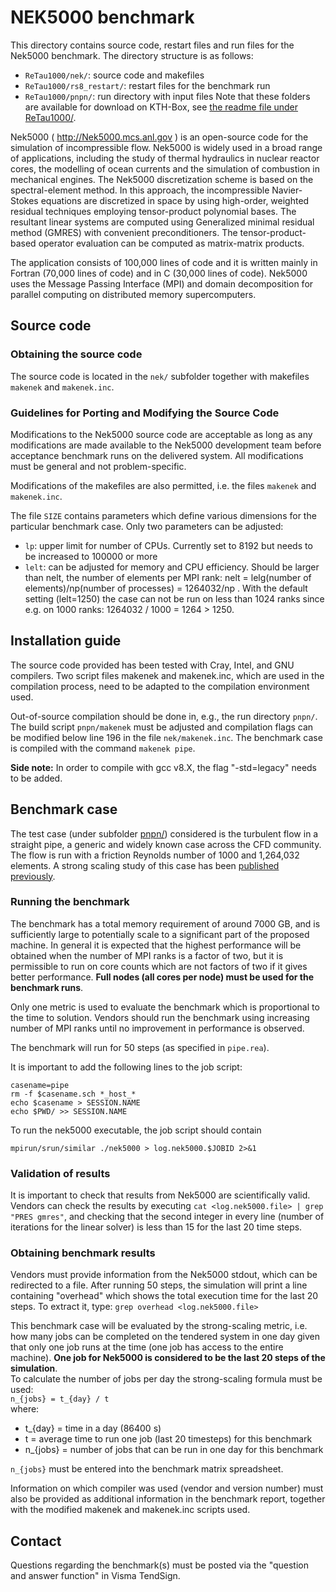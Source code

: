 # NEK5000 benchmark

This directory contains source code, restart files and run files
for the Nek5000 benchmark. The directory structure is as follows:
- `ReTau1000/nek/`: source code and makefiles
- `ReTau1000/rs8_restart/`: restart files for the benchmark run
- `ReTau1000/pnpn/`: run directory with input files
Note that these folders are available for download on KTH-Box, see
[the readme file under ReTau1000/](./ReTau1000/readme).

Nek5000 ( http://Nek5000.mcs.anl.gov ) is an open-source code for the
simulation of incompressible flow. Nek5000 is widely used in a broad
range of applications, including the study of thermal hydraulics in
nuclear reactor cores, the modelling of ocean currents and the
simulation of combustion in mechanical engines. The Nek5000
discretization scheme is based on the spectral-element method. In this
approach, the incompressible Navier-Stokes equations are discretized
in space by using high-order, weighted residual techniques employing
tensor-product polynomial bases. The resultant linear systems are
computed using Generalized minimal residual method (GMRES) with
convenient preconditioners. The tensor-product-based operator
evaluation can be computed as matrix-matrix products.

The application consists of 100,000 lines of code and it is written
mainly in Fortran (70,000 lines of code) and in C (30,000 lines of
code). Nek5000 uses the Message Passing Interface (MPI) and domain
decomposition for parallel computing on distributed memory
supercomputers.

## Source code

### Obtaining the source code

The source code is located in the `nek/` subfolder together 
with makefiles `makenek` and `makenek.inc`.

### Guidelines for Porting and Modifying the Source Code

Modifications to the Nek5000 source code are acceptable as long as any
modifications are made available to the Nek5000 development team 
before acceptance benchmark runs on the delivered system.
All modifications must be general and not problem-specific.

Modifications of the makefiles are also permitted, i.e. the 
files `makenek` and `makenek.inc`.

The file `SIZE` contains parameters which define various dimensions 
for the particular benchmark case. Only two parameters can be adjusted:
- `lp`: upper limit for number of CPUs. Currently set to 8192 
  but needs to be increased to 100000 or more
- `lelt`: can be adjusted for memory and CPU efficiency. 
  Should be larger than nelt, the number of elements per MPI rank:
  nelt = lelg(number of elements)/np(number of processes) = 1264032/np .
  With the default setting (lelt=1250) the case can not be run on less
  than 1024 ranks since e.g. on 1000 ranks: 1264032 / 1000 = 1264 > 1250.
  
## Installation guide

The source code provided has been tested with Cray, Intel, and GNU
compilers. Two script files makenek and makenek.inc, which are used in
the compilation process, need to be adapted to the compilation
environment used.

Out-of-source compilation should be done in, e.g., the run directory
`pnpn/`. The build script `pnpn/makenek` must be adjusted and
compilation flags can be modified below line 196 in the file
`nek/makenek.inc`.  The benchmark case is compiled with the command
`makenek pipe`.

**Side note:** In order to compile with gcc v8.X, the flag "-std=legacy" needs to be added.

## Benchmark case

The test case (under subfolder [pnpn/](pnpn/)) 
considered is the turbulent flow in a straight pipe, a
generic and widely known case across the CFD community. The flow is
run with a friction Reynolds number of 1000 and 1,264,032 elements.
A strong scaling study of this case has been 
[published previously](https://dl.acm.org/doi/10.1145/2938615.2938617).

### Running the benchmark

The benchmark has a total memory requirement of around 7000 GB, and is
sufficiently large to potentially scale to a significant part of the
proposed machine. In general it is expected that the highest
performance will be obtained when the number of MPI ranks is a factor
of two, but it is permissible to run on core counts which are not
factors of two if it gives better performance. **Full nodes (all cores 
per node) must be used for the benchmark runs**.

Only one metric is used to evaluate the benchmark which is
proportional to the time to solution.  Vendors should run the
benchmark using increasing number of MPI ranks until no improvement in
performance is observed.

The benchmark will run for 50 steps (as specified in `pipe.rea`).

It is important to add the following lines to the job script:
```
casename=pipe
rm -f $casename.sch *_host_*
echo $casename > SESSION.NAME
echo $PWD/ >> SESSION.NAME
```

To run the nek5000 executable, the job script should contain
```
mpirun/srun/similar ./nek5000 > log.nek5000.$JOBID 2>&1
```

### Validation of results

It is important to check that results from Nek5000 are scientifically
valid. Vendors can check the results by executing `cat
<log.nek5000.file> | grep "PRES gmres"`, and checking that the second
integer in every line (number of iterations for the linear solver) is
less than 15 for the last 20 time steps.

### Obtaining benchmark results

Vendors must provide information from the Nek5000 stdout, which
can be redirected to a file. 
After running 50 steps, the simulation will print a line containing 
"overhead" which shows the total execution time for the last 20 steps.
To extract it, type:
`grep overhead <log.nek5000.file>`

This benchmark case will be evaluated by the strong-scaling metric,
i.e. how many jobs can be completed on the tendered system in one day
given that only one job runs at the time (one job has access to the
entire machine).  **One job for Nek5000 is considered to be the last
20 steps of the simulation**.  
To calculate the number of jobs per day
the strong-scaling formula must be used:   
`n_{jobs} = t_{day} / t`  
where: 
- t_{day} = time in a day (86400 s) 
- t = average time to run one job (last 20 timesteps) for this benchmark 
- n_{jobs} = number of jobs that can be run in one day for this benchmark

`n_{jobs}` must be entered into the benchmark matrix spreadsheet.



Information on which compiler was used (vendor and version number)
must also be provided as additional information in the benchmark report, 
together with the modified makenek and makenek.inc scripts used.

## Contact

Questions regarding the benchmark(s) must be posted via the "question
and answer function" in Visma TendSign.

